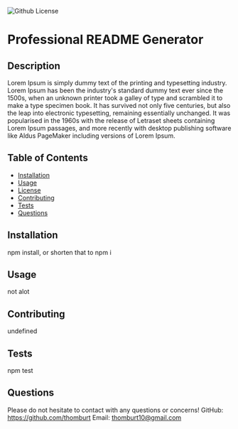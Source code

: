 

  ![Github License](http://img.shields.io/badge/license-MIT-blue.svg)


  # Professional README Generator

  ## Description
  Lorem Ipsum is simply dummy text of the printing and typesetting industry. Lorem Ipsum has been the industry's standard dummy text ever since the 1500s, when an unknown printer took a galley of type and scrambled it to make a type specimen book. It has survived not only five centuries, but also the leap into electronic typesetting, remaining essentially unchanged. It was popularised in the 1960s with the release of Letraset sheets containing Lorem Ipsum passages, and more recently with desktop publishing software like Aldus PageMaker including versions of Lorem Ipsum.

  ## Table of Contents
  - [Installation](#installation)
  - [Usage](#usage)
  - [License](#license)
  - [Contributing](#contributing)
  - [Tests](#tests)
  - [Questions](#questions)

  ## Installation
  npm install, or shorten that to npm i

  ## Usage
  not alot


  ## Contributing
  undefined

  ## Tests
  npm test

  ## Questions
  Please do not hesitate to contact with any questions or concerns!
  GitHub: https://github.com/thomburt
  Email: <thomburt10@gmail.com>
